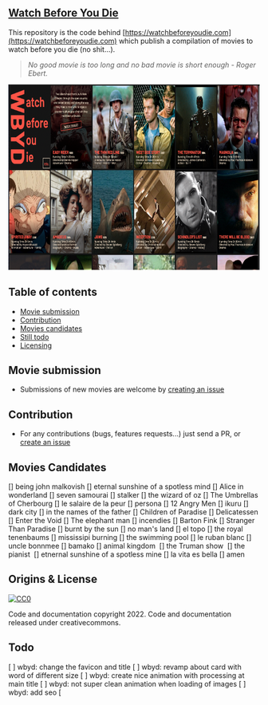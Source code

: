 ## [Watch Before You Die](https://watchbeforeyoudie.com)

This repository is the code behind [https://watchbeforeyoudie.com](https://watchbeforeyoudie.com) which publish a compilation of movies to watch before you die (no shit...).

> _No good movie is too long and no bad movie is short enough - Roger Ebert._

<p align="center">
  <a href="https://watchbeforeyoudie.com/">
    <img src="screenshot.png" alt="Watch Before You Die Screenshot" height="372">
  </a>
</p>

## Table of contents

- [Movie submission](#movie-submission)
- [Contribution](#contribution)
- [Movies candidates](#movies-candidates)
- [Still todo](#Still-todo)
- [Licensing](#Licensing)

## Movie submission

- Submissions of new movies are welcome by [creating an issue](https://github.com/ngermeau/watch_before_you_die/issues/new)

## Contribution

- For any contributions (bugs, features requests...) just send a PR, or [create an issue](https://github.com/ngermeau/watch_before_you_die/issues/new)

## Movies Candidates

[] being john malkovish
[] eternal sunshine of a spotless mind
[] Alice in wonderland
[] seven samourai
[] stalker
[] the wizard of oz
[] The Umbrellas of Cherbourg
[] le salaire de la peur
[] persona
[] 12 Angry Men
[] ikuru
[] dark city
[] in the names of the father
[] Children of Paradise
[] Delicatessen
[] Enter the Void
[] The elephant man
[] incendies
[] Barton Fink
[] Stranger Than Paradise
[] burnt by the sun
[] no man's land
[] el topo
[] the royal tenenbaums
[] mississipi burning
[] the swimming pool
[] le ruban blanc
[] uncle bonnmee
[] bamako
[] animal kingdom 
[] the Truman show 
[] the pianist 
[] etnernal sunshine of a spotless mine
[] la vita es bella
[] amen


## Origins & License

[![CC0](http://mirrors.creativecommons.org/presskit/buttons/88x31/svg/cc-zero.svg)](https://creativecommons.org/publicdomain/zero/1.0/)

Code and documentation copyright 2022. Code and documentation released under creativecommons.

## Todo
[ ] wbyd: change the favicon and title
[ ] wbyd: revamp about card with word of different size
[ ] wbyd: create nice animation with processing at main title
[ ] wbyd: not super clean animation when loading of images
[ ] wbyd: add seo
[
